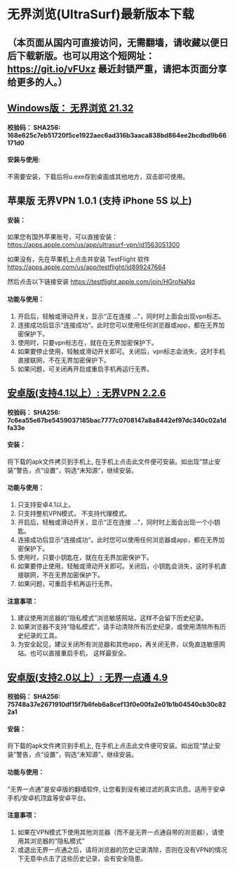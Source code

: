 
# 无界浏览(UltraSurf)最新版本下载
## （本页面从国内可直接访问，无需翻墙，请收藏以便日后下载新版。也可以用这个短网址： https://git.io/vFUxz 最近封锁严重，请把本页面分享给更多的人。）

## [Windows版： 无界浏览 21.32](https://raw.githubusercontent.com/wujieliulan/download/master/u.exe)

#### 校验码： SHA256: 168e625c7eb51720f5ce1922aec6ad316b3aaca838bd864ee2bcdbd9b66171d0

#### 安装与使用:
不需要安装，下载后将u.exe存到桌面或其他地方，双击即可使用。


## 苹果版 无界VPN 1.0.1 (支持 iPhone 5S 以上)

#### 安装：

如果您有国外苹果账号，可以直接安装：
https://apps.apple.com/us/app/ultrasurf-vpn/id1563051300

如果没有，先在苹果机上点击并安装 TestFlight 软件
https://apps.apple.com/us/app/testflight/id899247664

然后点击以下链接安装
https://testflight.apple.com/join/HGroNaNq

#### 功能与使用：

1. 开启后，轻触或滑动开关，显示“正在连接 ..."，同时时上面会出现vpn标志。
2. 连接成功后显示“连接成功“。此时您可以使用任何浏览器或app，都在无界加密保护下。
5. 使用时，只要vpn标志在，就在在无界加密保护下。
6. 如果要停止使用，轻触或滑动开关即可。关闭后，vpn标志会消失，这时手机直接联网，不在无界加密保护下。
7. 如果问题，可关闭再开启或重启手机再运行无界。


## [安卓版(支持4.1以上）: 无界VPN 2.2.6](https://raw.githubusercontent.com/wujieliulan/download/master/u.apk)

#### 校验码： SHA256: 7c6ea55e67be5459037185bac7777c0708147a8a8442ef97dc340c02a1dfa33e

#### 安装：

将下载的apk文件拷贝到手机上, 在手机上点击此文件便可安装。如出现“禁止安装”警告，点“设置”，钩选“未知源”，继续安装。

#### 功能与使用：

1. 只支持安卓4.1以上。
2. 只支持整机VPN模式， 不支持代理模式。
3. 开启后，轻触或滑动开关，显示“正在连接 ..."，同时时上面会出现一个小钥匙。
4. 连接成功后显示“连接成功“。此时您可以使用任何浏览器或app，都在无界加密保护下。
5. 使用时，只要小钥匙在，就在在无界加密保护下。
6. 如果要停止使用，轻触或滑动开关即可。关闭后，小钥匙会消失，这时手机直接联网，不在无界加密保护下。
7. 如果问题，可重启手机再运行无界。

#### 注意事项：
1. 建议使用浏览器的“隐私模式”浏览敏感网站，这样不会留下历史纪录。
2. 如果浏览器不支持“隐私模式”，请手动清除所有历史纪录，或使用清除所有历史纪录的工具。
3. 为安全起见，建议关闭所有浏览器和其他app，再关闭无界，以免直连敏感网站。也可以直接重启手机， 这样最安全。


## [安卓版(支持2.0以上）: 无界一点通 4.9](https://raw.githubusercontent.com/wujieliulan/download/master/um.apk)

#### 校验码： SHA256:  75748a37e2671910df15f7b6feb6a8cef13f0e00fa2e01b1b04540cb30c822a1

#### 安装：

将下载的apk文件拷贝到手机上, 在手机上点击此文件便可安装。如出现“禁止安装”警告，点“设置”，钩选“未知源”，继续安装。

#### 功能与使用：

"无界一点通"是安卓版的翻墙软件, 让您看到没有被过滤的真实讯息。适用于安卓手机/安卓机顶盒等安卓平台。

#### 注意事项：
1. 如果在VPN模式下使用其他浏览器（而不是无界一点通自带的浏览器），请使用其浏览器的“隐私模式”
2. 或退出无界一点通之后，请将浏览器的历史记录清除，否则在没有VPN的情况下无意中点击了这些历史记录，会有安全隐患。
